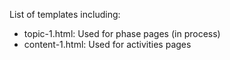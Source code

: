 List of templates including:
<ul><li>topic-1.html: Used for phase pages (in process)</li>
<li>content-1.html: Used for activities pages</li>

</ul>
